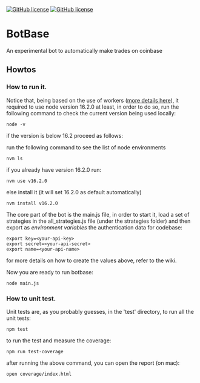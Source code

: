 [![GitHub license](https://img.shields.io/github/license/amcalabretta/botbase?style=plastic)](https://github.com/amcalabretta/botbase/blob/master/LICENSE)
[![GitHub license](https://img.shields.io/github/issues/amcalabretta/botbase?style=plastic)](https://github.com/amcalabretta/botbase/issues)


# BotBase
An experimental bot to automatically make trades on coinbase

## Howtos

### How to run it.

Notice that, being based on the use of workers ([more details here](https://nodejs.org/api/worker_threads.html)), it required to use node version 16.2.0 at least, in  order to do so, run the following command to check the current version being used locally:

```
node -v
```

if the version is below 16.2 proceed as follows:

run the following command to see the list of node environments

```
nvm ls
```

if you already have version 16.2.0 run:

```
nvm use v16.2.0
```

else install it (it will set 16.2.0 as default automatically)

```
nvm install v16.2.0
```

The core part of the bot is the main.js file, in order to start it, load a set of strategies in the all_strategies.js file (under the strategies folder) and then export as *environment variables* the authentication data for codebase:

```
export key=<your-api-key>
export secret=<your-api-secret>
export name=<your-api-name>
```

for more details on how to create the values above, refer to the wiki.

Now you are ready to run botbase:

```
node main.js
```

### How to unit test.

Unit tests are, as you probably guesses, in the 'test' directory, to run all the unit tests:

```
npm test
```

to run the test and measure the coverage:

```
npm run test-coverage
```
after running the above command, you can open the report (on mac):

```
open coverage/index.html
```





